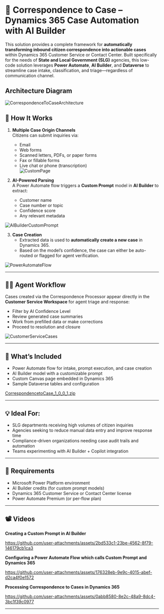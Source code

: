 # 📨 Correspondence to Case – Dynamics 365 Case Automation with AI Builder

This solution provides a complete framework for **automatically transforming inbound citizen correspondence into actionable cases** within Dynamics 365 Customer Service or Contact Center. Built specifically for the needs of **State and Local Government (SLG)** agencies, this low-code solution leverages **Power Automate**, **AI Builder**, and **Dataverse** to streamline case intake, classification, and triage—regardless of communication channel.


## Architecture Diagram

![CorrespondenceToCaseArchitecture](https://github.com/user-attachments/assets/0c091ee0-6466-4308-bdcd-fd9cdcb1a49c)



## 🧠 How It Works

1. **Multiple Case Origin Channels**  
   Citizens can submit inquiries via:
   - Email  
   - Web forms  
   - Scanned letters, PDFs, or paper forms  
   - Fax or fillable forms  
   - Live chat or phone (transcription)  
![CustomPage](https://github.com/user-attachments/assets/cd35decf-c61e-497d-bea3-4afc407663c1)

2. **AI-Powered Parsing**  
   A Power Automate flow triggers a **Custom Prompt** model in **AI Builder** to extract:
   - Customer name  
   - Case number or topic  
   - Confidence score  
   - Any relevant metadata
     
![AIBuilderCustomPrompt](https://github.com/user-attachments/assets/05bfde10-b3ba-41e3-b2d8-b81440cede82)

3. **Case Creation**  
   - Extracted data is used to **automatically create a new case** in Dynamics 365.
   - Based on the model’s confidence, the case can either be auto-routed or flagged for agent verification.

![PowerAutomateFlow](https://github.com/user-attachments/assets/bdb19019-7d16-4451-b395-3a59c2faf63f)

---

## 🧑‍💼 Agent Workflow

Cases created via the Correspondence Processor appear directly in the **Customer Service Workspace** for agent triage and response:

- Filter by AI Confidence Level  
- Review generated case summaries  
- Work from prefilled data or make corrections  
- Proceed to resolution and closure

![CustomerServiceCases](https://github.com/user-attachments/assets/550fd824-9e46-4437-a9e9-09ad7e40eb0e)

---

## 🔧 What’s Included

- Power Automate flow for intake, prompt execution, and case creation  
- AI Builder model with a customizable prompt  
- Custom Canvas page embedded in Dynamics 365  
- Sample Dataverse tables and configuration  

[CorrespondencetoCase_1_0_0_1.zip](https://github.com/user-attachments/files/20110219/CorrespondencetoCase_1_0_0_1.zip)

---

## 💡 Ideal For:

- SLG departments receiving high volumes of citizen inquiries  
- Agencies seeking to reduce manual data entry and improve response time  
- Compliance-driven organizations needing case audit trails and automation  
- Teams experimenting with AI Builder + Copilot integration

---

## 📌 Requirements

- Microsoft Power Platform environment  
- AI Builder credits (for custom prompt models)  
- Dynamics 365 Customer Service or Contact Center license  
- Power Automate Premium (or per-flow plan)

---

## 📽️ Videos

**Creating a Custom Prompt in AI Builder** 


https://github.com/user-attachments/assets/2bd533c1-23be-4562-8f79-146179cb1ca3


**Configuring a Power Automate Flow which calls Custom Prompt and Dynamics 365** 


https://github.com/user-attachments/assets/176328eb-9e9c-4015-abef-d2ca4f0e1572


**Processing Correspondence to Cases in Dynamics 365** 


https://github.com/user-attachments/assets/0abb8580-8e2c-48a9-8dc4-3bc1f39c0977


---


